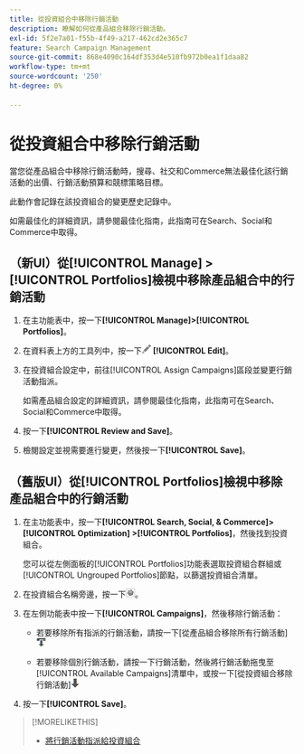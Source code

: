 ```yaml
---
title: 從投資組合中移除行銷活動
description: 瞭解如何從產品組合移除行銷活動。
exl-id: 5f2e7a01-f55b-4f49-a217-462cd2e365c7
feature: Search Campaign Management
source-git-commit: 868e4090c164df353d4e510fb972b0ea1f1daa82
workflow-type: tm+mt
source-wordcount: '250'
ht-degree: 0%

---
```


# 從投資組合中移除行銷活動

當您從產品組合中移除行銷活動時，搜尋、社交和Commerce無法最佳化該行銷活動的出價、行銷活動預算和競標策略目標。

此動作會記錄在該投資組合的變更歷史記錄中。

如需最佳化的詳細資訊，請參閱最佳化指南，此指南可在Search、Social和Commerce中取得。

## （新UI）從[!UICONTROL Manage] > [!UICONTROL Portfolios]檢視中移除產品組合中的行銷活動

1. 在主功能表中，按一下&#x200B;**[!UICONTROL Manage]>[!UICONTROL Portfolios]**。

1. 在資料表上方的工具列中，按一下![編輯](/help/search-social-commerce/assets/edit.png "編輯") **[!UICONTROL Edit]**。

1. 在投資組合設定中，前往[!UICONTROL Assign Campaigns]區段並變更行銷活動指派。

   如需產品組合設定的詳細資訊，請參閱最佳化指南，此指南可在Search、Social和Commerce中取得。

1. 按一下&#x200B;**[!UICONTROL Review and Save]**。

1. 檢閱設定並視需要進行變更，然後按一下&#x200B;**[!UICONTROL Save]**。

## （舊版UI）從[!UICONTROL Portfolios]檢視中移除產品組合中的行銷活動

1. 在主功能表中，按一下&#x200B;**[!UICONTROL Search, Social, & Commerce]> [!UICONTROL Optimization] >[!UICONTROL Portfolios]**，然後找到投資組合。

   您可以從左側面板的[!UICONTROL Portfolios]功能表選取投資組合群組或[!UICONTROL Ungrouped Portfolios]節點，以篩選投資組合清單。

1. 在投資組合名稱旁邊，按一下![檢視/編輯設定按鈕](/help/search-social-commerce/assets/settings.png "檢視/編輯設定按鈕")。

1. 在左側功能表中按一下&#x200B;**[!UICONTROL Campaigns]**，然後移除行銷活動：

   * 若要移除所有指派的行銷活動，請按一下[從產品組合移除所有行銷活動]![從產品組合移除所有行銷活動](/help/search-social-commerce/assets/arrow-remove-all.png "。")

   * 若要移除個別行銷活動，請按一下行銷活動，然後將行銷活動拖曳至[!UICONTROL Available Campaigns]清單中，或按一下[從投資組合移除行銷活動]![[從投資組合移除行銷活動]](/help/search-social-commerce/assets/arrow-remove.png "。")

1. 按一下&#x200B;**[!UICONTROL Save]**。

>[!MORELIKETHIS]
>
>* [將行銷活動指派給投資組合](/help/search-social-commerce/campaign-management/campaign-assign-to-portfolio.md)
